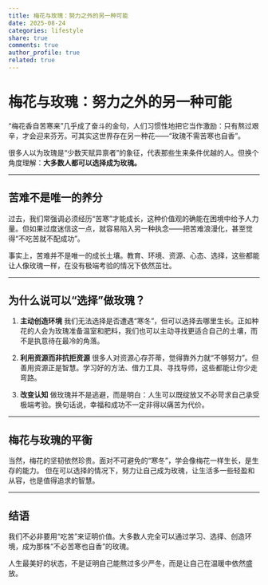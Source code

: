 ```yaml
---
title: 梅花与玫瑰：努力之外的另一种可能
date: 2025-08-24
categories: lifestyle
share: true
comments: true
author_profile: true
related: true
---
```


# 梅花与玫瑰：努力之外的另一种可能

“梅花香自苦寒来”几乎成了奋斗的金句，人们习惯性地把它当作激励：只有熬过艰辛，才会迎来芬芳。可其实这世界存在另一种花——“玫瑰不需苦寒也自香”。

很多人以为玫瑰是“少数天赋异禀者”的象征，代表那些生来条件优越的人。但换个角度理解：**大多数人都可以选择成为玫瑰。**

---

## 苦难不是唯一的养分

过去，我们常强调必须经历“苦寒”才能成长，这种价值观的确能在困境中给予人力量。但如果过度迷信这一点，就容易陷入另一种执念——把苦难浪漫化，甚至觉得“不吃苦就不配成功”。

事实上，苦难并不是唯一的成长土壤。教育、环境、资源、心态、选择，这些都能让人像玫瑰一样，在没有极端考验的情况下依然茁壮。

---

## 为什么说可以“选择”做玫瑰？

1. **主动创造环境**
   我们无法选择是否遭遇“寒冬”，但可以选择去哪里生长。正如种花的人会为玫瑰准备温室和肥料，我们也可以主动寻找更适合自己的土壤，而不是执意待在最冷的角落。

2. **利用资源而非抗拒资源**
   很多人对资源心存芥蒂，觉得靠外力就“不够努力”。但善用资源正是智慧。学习好的方法、借力工具、寻找导师，这些都能让你少走弯路。

3. **改变认知**
   做玫瑰并不是逃避，而是明白：人生可以既绽放又不必苛求自己承受极端考验。换句话说，幸福和成功不一定非得以痛苦为代价。

---

## 梅花与玫瑰的平衡

当然，梅花的坚韧依然珍贵。面对不可避免的“寒冬”，学会像梅花一样生长，是生存的能力。
但在可以选择的情况下，努力让自己成为玫瑰，让生活多一些轻盈和从容，也是值得追求的智慧。

---

## 结语

我们不必非要用“吃苦”来证明价值。大多数人完全可以通过学习、选择、创造环境，成为那株“不必苦寒也自香”的玫瑰。

人生最美好的状态，不是证明自己能熬过多少严冬，而是让自己在温暖中依然盛放。

